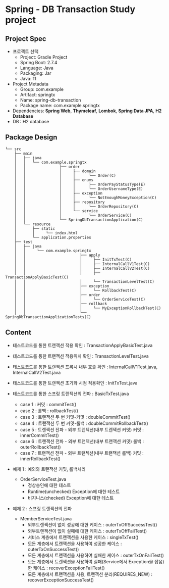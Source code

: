 # Spring - DB Transaction Study project

## Project Spec
- 프로젝트 선택
    - Project: Gradle Project
    - Spring Boot: 2.7.4
    - Language: Java
    - Packaging: Jar
    - Java: 11
- Project Metadata
    - Group: com.example
    - Artifact: springtx
    - Name: spring-db-transaction
    - Package name: com.example.springtx
- Dependencies: **Spring Web**, **Thymeleaf**, **Lombok**, **Spring Data JPA**, **H2 Database**
- DB : H2 database

## Package Design
```
└── src
    ├── main
    │   ├── java
    │   │   └── com.example.springtx
    │   │               ├── order
    │   │               │     ├── domain
    │   │               │     │      └── Order(C)
    │   │               │     ├── enums
    │   │               │     │      ├── OrderPayStatusType(E)
    │   │               │     │      └── OrderUsernameType(E)
    │   │               │     ├── exception
    │   │               │     │      └── NotEnoughMoneyException(C)
    │   │               │     ├── repository
    │   │               │     │      └── OrderRepository(C)
    │   │               │     └── service
    │   │               │            └── OrderService(C) 
    │   │               └── SpringDbTransactionApplication(C)
    │   └── resource
    │       ├── static
    │       │     └── index.html
    │       └── application.properties
    ├── test
    │   ├── java
    │   │     └── com.example.springtx
    │   │                        ├── apply
    │   │                        │     ├── InitTxTest(C)
    │   │                        │     ├── InternalCallV1Test(C)
    │   │                        │     ├── InternalCallV2Test(C)
    │   │                        │     ├── TransactionApplyBasicTest(C)
    │   │                        │     └── TransactionLevelTest(C)
    │   │                        ├── exception
    │   │                        │     └── RollbackTest(C)
    │   │                        ├── order
    │   │                        │     └── OrderServiceTest(C)
    │   │                        ├── rollback
    │   │                        │     └── MyExceptionRollbackTest(C)
    │   │                        └── SpringDbTransactionApplicationTests(C)
```


## Content
- 테스트코드를 통한 트랜잭션 적용 확인 : TransactionApplyBasicTest.java
- 테스트코드를 통한 트랜젝션 적용위치 확인 : TransactionLevelTest.java
- 테스트코드를 통한 트랜젝션 프록시 내부 호출 확인 : InternalCallV1Test.java, InternalCallV2Test.java
- 테스트코드를 통한 트랜젝션 초기화 시점 적용확인 : InitTxTest.java

- 테스트코드를 통한 스프링 트랜잭션의 전파 : BasicTxTest.java
  - case 1 : 커밋 : commitTest() 
  - case 2 : 롤백 : rollbackTest()
  - case 3 : 트랜잭션 두 번 커밋-커밋 : doubleCommitTest()
  - case 4 : 트랜잭션 두 번 커밋-롤백 : doubleCommitRollbackTest()
  - case 5 : 트랜잭션 전파 - 외부 트랜젝션(내부 트랜잭션 커밋) 커밋 : innerCommitTest()
  - case 6 : 트랜잭션 전파 - 외부 트랜젝션(내부 트랜잭션 커밋) 롤백 : outerRollbackTest()
  - case 7 : 트랜잭션 전파 - 외부 트랜젝션(내부 트랜잭션 롤백) 커밋 : innerRollbackTest()

- 예제 1 : 예외와 트랜잭션 커밋, 롤백처리
  - OrderServiceTest.java
    - 정상승인에 대한 테스트
    - Runtime(unchecked) Exception에 대한 테스트
    - 비지니스(checked) Exception에 대한 테스트
- 예제 2 : 스프링 트랜잭션의 전파
  - MemberServiceTest.java
    - 외부트랜젝션이 없이 성공에 대한 케이스 : outerTxOffSuccessTest()
    - 외부트랜잭션이 없이 실패에 대한 케이스 : outerTxOffFailTest()
    - 서비스 계층에서 트랜잭션을 사용한 케이스 : singleTxTest()
    - 모든 계층에서 트랜잭션을 사용하여 성공한 케이스 : outerTxOnSuccessTest()
    - 모든 계층에서 트랜잭션을 사용하여 실패한 케이스 : outerTxOnFailTest()
    - 모든 계층에서 트랜잭션을 사용하여 실패(Service에서 Exception을 잡음)한 케이스 : recoverExceptionFailTest()
    - 모든 계층에서 트랜잭션을 사용, 트랜잭션 분리(REQUIRES_NEW) : recoverExceptionSuccessTest()